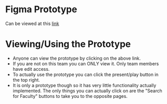 # Figma Prototype
Can be viewed at this [link](https://www.figma.com/file/xNKrw21lyYQP1fgk8v8IJl/Prototype?node-id=0%3A1)

# Viewing/Using the Prototype
- Anyone can view the prototype by clicking on the above link.
- If you are not on this team you can ONLY view it. Only team members have edit access.
- To actually use the prototype you can click the present/play button in the top right.
- It is only a prototype though so it has very little functionality actually implemented. The only things you can actually click on are the "Search for Faculty" buttons to take you to the opposite pages. 
